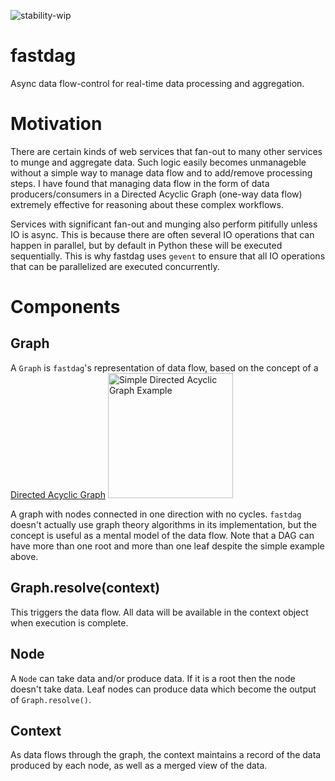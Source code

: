 ![stability-wip](https://img.shields.io/badge/stability-work_in_progress-lightgrey.svg)

# fastdag
Async data flow-control for real-time data processing and aggregation.

# Motivation

There are certain kinds of web services that fan-out to many other services to munge and aggregate data. Such logic easily becomes unmanageble without a simple way to manage data flow and to add/remove processing steps. I have found that managing data flow in the form of data producers/consumers in a Directed Acyclic Graph (one-way data flow) extremely effective for reasoning about these complex workflows.

Services with significant fan-out and munging also perform pitifully unless IO is async. This is because there are often several IO operations that can happen in parallel, but by default in Python these will be executed sequentially. This is why fastdag uses `gevent` to ensure that all IO operations that can be parallelized are executed concurrently.

# Components

## Graph

A `Graph` is `fastdag`'s representation of data flow, based on the concept of a [Directed Acyclic Graph](https://en.wikipedia.org/wiki/Directed_acyclic_graph#Data_processing_networks)
<img src="https://upload.wikimedia.org/wikipedia/commons/thumb/c/c6/Topological_Ordering.svg/1920px-Topological_Ordering.svg.png" alt="Simple Directed Acyclic Graph Example" width="200"/>

A graph with nodes connected in one direction with no cycles. `fastdag` doesn't actually use graph theory algorithms in its implementation, but the concept is useful as a mental model of the data flow. Note that a DAG can have more than one root and more than one leaf despite the simple example above.

## Graph.resolve(context)
This triggers the data flow. All data will be available in the context object when execution is complete.

## Node

A `Node` can take data and/or produce data. If it is a root then the node doesn't take data. Leaf nodes can produce data which become the output of `Graph.resolve()`.

## Context

As data flows through the graph, the context maintains a record of the data produced by each node, as well as a merged view of the data. 


